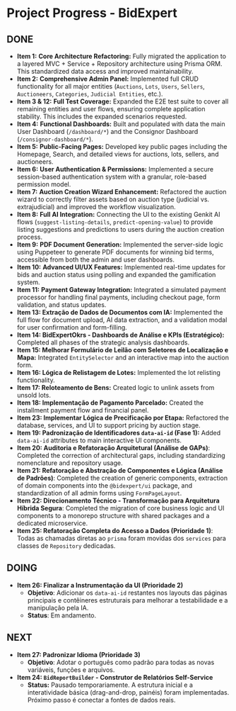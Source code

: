 # Project Progress - BidExpert

## DONE
- **Item 1:** **Core Architecture Refactoring:** Fully migrated the application to a layered MVC + Service + Repository architecture using Prisma ORM. This standardized data access and improved maintainability.
- **Item 2:** **Comprehensive Admin Panel:** Implemented full CRUD functionality for all major entities (`Auctions`, `Lots`, `Users`, `Sellers`, `Auctioneers`, `Categories`, `Judicial Entities`, etc.).
- **Item 3 & 12:** **Full Test Coverage:** Expanded the E2E test suite to cover all remaining entities and user flows, ensuring complete application stability. This includes the expanded scenarios requested.
- **Item 4:** **Functional Dashboards:** Built and populated with data the main User Dashboard (`/dashboard/*`) and the Consignor Dashboard (`/consignor-dashboard/*`).
- **Item 5:** **Public-Facing Pages:** Developed key public pages including the Homepage, Search, and detailed views for auctions, lots, sellers, and auctioneers.
- **Item 6:** **User Authentication & Permissions:** Implemented a secure session-based authentication system with a granular, role-based permission model.
- **Item 7:** **Auction Creation Wizard Enhancement:** Refactored the auction wizard to correctly filter assets based on auction type (judicial vs. extrajudicial) and improved the workflow visualization.
- **Item 8:** **Full AI Integration:** Connecting the UI to the existing Genkit AI flows (`suggest-listing-details`, `predict-opening-value`) to provide listing suggestions and predictions to users during the auction creation process.
- **Item 9:** **PDF Document Generation:** Implemented the server-side logic using Puppeteer to generate PDF documents for winning bid terms, accessible from both the admin and user dashboards.
- **Item 10:** **Advanced UI/UX Features:** Implemented real-time updates for bids and auction status using polling and expanded the gamification system.
- **Item 11:** **Payment Gateway Integration:** Integrated a simulated payment processor for handling final payments, including checkout page, form validation, and status updates.
- **Item 13: Extração de Dados de Documentos com IA:** Implemented the full flow for document upload, AI data extraction, and a validation modal for user confirmation and form-filling.
- **Item 14: BidExpertOkrs - Dashboards de Análise e KPIs (Estratégico):** Completed all phases of the strategic analysis dashboards.
- **Item 15: Melhorar Formulário de Leilão com Seletores de Localização e Mapa:** Integrated `EntitySelector` and an interactive map into the auction form.
- **Item 16: Lógica de Relistagem de Lotes:** Implemented the lot relisting functionality.
- **Item 17: Reloteamento de Bens:** Created logic to unlink assets from unsold lots.
- **Item 18: Implementação de Pagamento Parcelado:** Created the installment payment flow and financial panel.
- **Item 23: Implementar Lógica de Precificação por Etapa:** Refactored the database, services, and UI to support pricing by auction stage.
- **Item 19: Padronização de Identificadores `data-ai-id` (Fase 1):** Added `data-ai-id` attributes to main interactive UI components.
- **Item 20: Auditoria e Refatoração Arquitetural (Análise de GAPs)**: Completed the correction of architectural gaps, including standardizing nomenclature and repository usage.
- **Item 21: Refatoração e Abstração de Componentes e Lógica (Análise de Padrões)**: Completed the creation of generic components, extraction of domain components into the `@bidexpert/ui` package, and standardization of all admin forms using `FormPageLayout`.
- **Item 22: Direcionamento Técnico - Transformação para Arquitetura Híbrida Segura**: Completed the migration of core business logic and UI components to a monorepo structure with shared packages and a dedicated microservice.
- **Item 25: Refatoração Completa do Acesso a Dados (Prioridade 1)**: Todas as chamadas diretas ao `prisma` foram movidas dos `services` para classes de `Repository` dedicadas.

## DOING
- **Item 26: Finalizar a Instrumentação da UI (Prioridade 2)**
  - **Objetivo**: Adicionar os `data-ai-id` restantes nos layouts das páginas principais e contêineres estruturais para melhorar a testabilidade e a manipulação pela IA.
  - **Status**: Em andamento.

## NEXT
- **Item 27: Padronizar Idioma (Prioridade 3)**
  - **Objetivo**: Adotar o português como padrão para todas as novas variáveis, funções e arquivos.
- **Item 24: `BidReportBuilder` - Construtor de Relatórios Self-Service**
    - **Status:** Pausado temporariamente. A estrutura inicial e a interatividade básica (drag-and-drop, painéis) foram implementadas. Próximo passo é conectar a fontes de dados reais.
